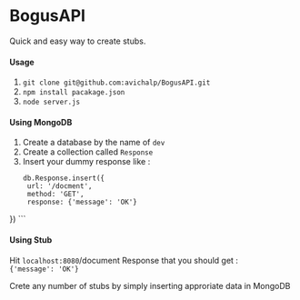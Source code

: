 # BogusAPI
Quick and easy way to create stubs.

#### Usage

1. `git clone git@github.com:avichalp/BogusAPI.git`
2. `npm install pacakage.json`
3. `node server.js`

#### Using MongoDB

1. Create a database by the name of `dev`
2. Create a collection called `Response`
3. Insert your dummy response like :<br>
    ```
    db.Response.insert({
     url: '/docment',
     method: 'GET',
     response: {'message': 'OK'}
})
    ```
  
#### Using Stub

Hit `localhost:8080`/document
Response that you should get :<br> `{'message': 'OK'}` 
  
Crete any number of stubs by simply inserting approriate data in MongoDB
